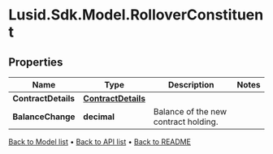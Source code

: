 # Lusid.Sdk.Model.RolloverConstituent

## Properties

Name | Type | Description | Notes
------------ | ------------- | ------------- | -------------
**ContractDetails** | [**ContractDetails**](ContractDetails.md) |  | 
**BalanceChange** | **decimal** | Balance of the new contract holding. | 

[Back to Model list](../README.md#documentation-for-models) &#8226; [Back to API list](../README.md#documentation-for-api-endpoints) &#8226; [Back to README](../README.md)

